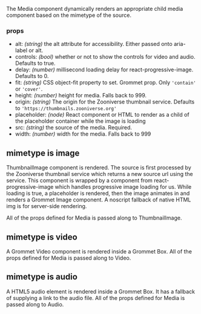The Media component dynamically renders an appropriate child media component based on the mimetype of the source.

### props 

- alt: _(string)_ the alt attribute for accessibility. Either passed onto aria-label or alt.
- controls: _(bool)_ whether or not to show the controls for video and audio. Defaults to true.
- delay: _(number)_ millisecond loading delay for react-progressive-image. Defaults to 0.
- fit: _(string)_ CSS object-fit property to set. Grommet prop. Only `'contain'` or `'cover'`.
- height: _(number)_ height for media. Falls back to 999.
- origin: _(string)_ The origin for the Zooniverse thumbnail service. Defaults to `'https://thumbnails.zooniverse.org'`
- placeholder: _(node)_ React component or HTML to render as a child of the placeholder container while the image is loading
- src: _(string)_ the source of the media. Required.
- width: _(number)_ width for the media. Falls back to 999

## mimetype is image

ThumbnailImage component is rendered. The source is first processed by the Zooniverse thumbnail service which returns a new source url using the service. This component is wrapped by a component from react-progressive-image which handles progressive image loading for us. While loading is true, a placeholder is rendered, then the image animates in and renders a Grommet Image component. A noscript fallback of native HTML img is for server-side rendering.

All of the props defined for Media is passed along to ThumbnailImage.

## mimetype is video

A Grommet Video component is rendered inside a Grommet Box. All of the props defined for Media is passed along to Video.

## mimetype is audio

A HTML5 audio element is rendered inside a Grommet Box. It has a fallback of supplying a link to the audio file. All of the props defined for Media is passed along to Audio.